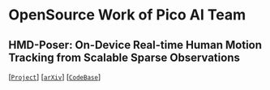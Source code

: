 # OpenSource Work of Pico AI Team
## HMD-Poser: On-Device Real-time Human Motion Tracking from Scalable Sparse Observations
[[`Project`](https://pico-ai-team.github.io/hmd-poser)]  [[`arXiv`](https://arxiv.org/abs/2403.03561)]  [[`CodeBase`](https://github.com/Pico-AI-Team/HMD-Poser)]